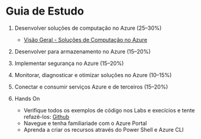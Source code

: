 # Guia de Estudo

1. Desenvolver soluções de computação no Azure (25–30%)
   - [Visão Geral - Soluções de Computação no Azure](./Material/compute-solutions-overview.md)

3. Desenvolver para armazenamento no Azure (15–20%)

4. Implementar segurança no Azure (15–20%)

5. Monitorar, diagnosticar e otimizar soluções no Azure (10–15%)

6. Conectar e consumir serviços Azure e de terceiros (15–20%)

7. Hands On

   - Verifique todos os exemplos de código nos Labs e execícios e tente refazê-los: [Github](https://github.com/MicrosoftLearning/AZ-204-DevelopingSolutionsforMicrosoftAzure)
   - Navegue e tenha familiariade com o Azure Portal
   - Aprenda a criar os recursos através do Power Shell e Azure CLI
